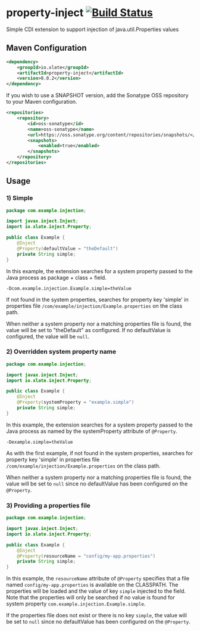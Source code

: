 # property-inject [![Build Status](https://travis-ci.org/xlate/property-inject.svg?branch=master)](https://travis-ci.org/xlate/property-inject)
Simple CDI extension to support injection of java.util.Properties values

## Maven Configuration

```xml
<dependency>
	<groupId>io.xlate</groupId>
	<artifactId>property-inject</artifactId>
	<version>0.0.2</version>
</dependency>
```

If you wish to use a SNAPSHOT version, add the Sonatype OSS repository to your Maven configuration.

```xml
<repositories>
	<repository>
		<id>oss-sonatype</id>
		<name>oss-sonatype</name>
		<url>https://oss.sonatype.org/content/repositories/snapshots/</url>
		<snapshots>
			<enabled>true</enabled>
		</snapshots>
	</repository>
</repositories>
```

## Usage

### 1) Simple

```java
package com.example.injection;

import javax.inject.Inject;
import io.xlate.inject.Property;

public class Example {
    @Inject
    @Property(defaultValue = "theDefault")
    private String simple;
}
```
In this example, the extension searches for a system property passed to the Java process as package + class + field.

```
-Dcom.example.injection.Example.simple=theValue
```

If not found in the system properties, searches for property key 'simple' in properties file
`/com/example/injection/Example.properties` on the class path.

When neither a system property nor a matching properties file is found, the value will be set to "theDefault" as configured. If no defaultValue
is configured, the value will be `null`.

### 2) Overridden system property name

```java
package com.example.injection;

import javax.inject.Inject;
import io.xlate.inject.Property;

public class Example {
    @Inject
    @Property(systemProperty = "example.simple")
    private String simple;
}
```
In this example, the extension searches for a system property passed to the Java process as named by the systemProperty attribute of `@Property`.

```
-Dexample.simple=theValue
```

As with the first example, if not found in the system properties, searches for property key 'simple' in properties file
`/com/example/injection/Example.properties` on the class path.

When neither a system property nor a matching properties file is found, the value will be set to  `null` since no defaultValue has been configured on the `@Property`.

### 3) Providing a properties file

```java
package com.example.injection;

import javax.inject.Inject;
import io.xlate.inject.Property;

public class Example {
    @Inject
    @Property(resourceName = "config/my-app.properties")
    private String simple;
}
```
In this example, the `resourceName` attribute of `@Property` specifies that a file named `config/my-app.properties` is available on the CLASSPATH. The properties will be loaded and the value of key `simple` injected to the field. Note that the properties will only be searched if no value is found for system property `com.example.injection.Example.simple`.

If the properties file does not exist or there is no key `simple`, the value will be set to  `null` since no defaultValue has been configured on the `@Property`.
